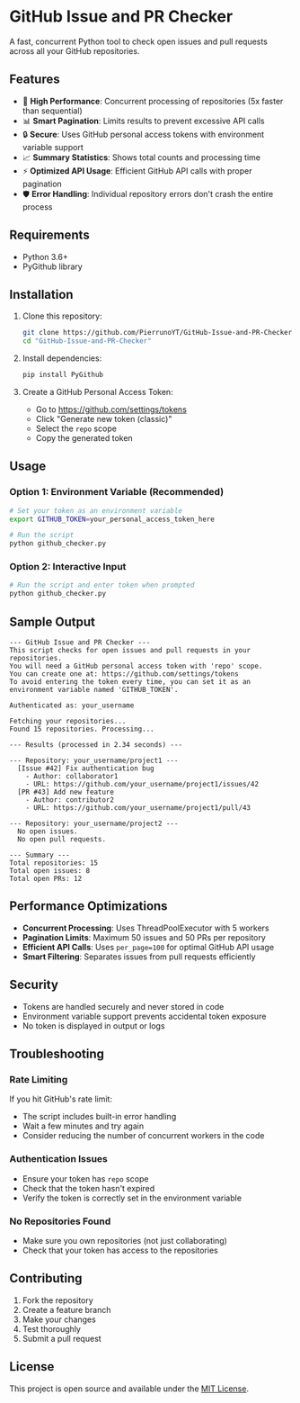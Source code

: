 # GitHub Issue and PR Checker

A fast, concurrent Python tool to check open issues and pull requests across all your GitHub repositories.

## Features

- 🚀 **High Performance**: Concurrent processing of repositories (5x faster than sequential)
- 📊 **Smart Pagination**: Limits results to prevent excessive API calls
- 🔒 **Secure**: Uses GitHub personal access tokens with environment variable support
- 📈 **Summary Statistics**: Shows total counts and processing time
- ⚡ **Optimized API Usage**: Efficient GitHub API calls with proper pagination
- 🛡️ **Error Handling**: Individual repository errors don't crash the entire process

## Requirements

- Python 3.6+
- PyGithub library

## Installation

1. Clone this repository:
   ```bash
   git clone https://github.com/PierrunoYT/GitHub-Issue-and-PR-Checker.git
   cd "GitHub-Issue-and-PR-Checker"
   ```

2. Install dependencies:
   ```bash
   pip install PyGithub
   ```

3. Create a GitHub Personal Access Token:
   - Go to https://github.com/settings/tokens
   - Click "Generate new token (classic)"
   - Select the `repo` scope
   - Copy the generated token

## Usage

### Option 1: Environment Variable (Recommended)
```bash
# Set your token as an environment variable
export GITHUB_TOKEN=your_personal_access_token_here

# Run the script
python github_checker.py
```

### Option 2: Interactive Input
```bash
# Run the script and enter token when prompted
python github_checker.py
```

## Sample Output

```
--- GitHub Issue and PR Checker ---
This script checks for open issues and pull requests in your repositories.
You will need a GitHub personal access token with 'repo' scope.
You can create one at: https://github.com/settings/tokens
To avoid entering the token every time, you can set it as an environment variable named 'GITHUB_TOKEN'.

Authenticated as: your_username

Fetching your repositories...
Found 15 repositories. Processing...

--- Results (processed in 2.34 seconds) ---

--- Repository: your_username/project1 ---
  [Issue #42] Fix authentication bug
    - Author: collaborator1
    - URL: https://github.com/your_username/project1/issues/42
  [PR #43] Add new feature
    - Author: contributor2
    - URL: https://github.com/your_username/project1/pull/43

--- Repository: your_username/project2 ---
  No open issues.
  No open pull requests.

--- Summary ---
Total repositories: 15
Total open issues: 8
Total open PRs: 12
```

## Performance Optimizations

- **Concurrent Processing**: Uses ThreadPoolExecutor with 5 workers
- **Pagination Limits**: Maximum 50 issues and 50 PRs per repository
- **Efficient API Calls**: Uses `per_page=100` for optimal GitHub API usage
- **Smart Filtering**: Separates issues from pull requests efficiently

## Security

- Tokens are handled securely and never stored in code
- Environment variable support prevents accidental token exposure
- No token is displayed in output or logs

## Troubleshooting

### Rate Limiting
If you hit GitHub's rate limit:
- The script includes built-in error handling
- Wait a few minutes and try again
- Consider reducing the number of concurrent workers in the code

### Authentication Issues
- Ensure your token has `repo` scope
- Check that the token hasn't expired
- Verify the token is correctly set in the environment variable

### No Repositories Found
- Make sure you own repositories (not just collaborating)
- Check that your token has access to the repositories

## Contributing

1. Fork the repository
2. Create a feature branch
3. Make your changes
4. Test thoroughly
5. Submit a pull request

## License

This project is open source and available under the [MIT License](LICENSE).
